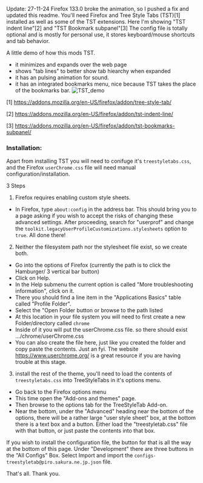 Update: 27-11-24 Firefox 133.0 broke the animation, so I pushed a fix and updated this readme.
You'll need Firefox and Tree Style Tabs (TST)[1] installed as well as some of the TST extensions. Here I'm showing "TST indent line"[2] and "TST Bookmark subpanel"[3]
The config file is totally optional and is mostly for personal use, it stores keyboard/mouse shortcuts and tab behavior. 

A little demo of how this mods TST.

*  it minimizes and expands over the web page
*  shows "tab lines" to better show tab hiearchy when expanded 
*  it has an pulsing animation for sound.
*  it has an integrated bookmarks menu, nice because TST takes the place of the bookmarks bar.
![TST_demo](https://github.com/jessebeard/firefox_settings/assets/61173820/d4c457d4-c657-439e-be7e-424a84f6f516)


[1] https://addons.mozilla.org/en-US/firefox/addon/tree-style-tab/ 

[2] https://addons.mozilla.org/en-US/firefox/addon/tst-indent-line/

[3] https://addons.mozilla.org/en-US/firefox/addon/tst-bookmarks-subpanel/


### Installation:

Apart from installing TST you will need to conifuge it's `treestyletabs.css`, and the Firefox `userChrome.css` file will need manual configuration/installation. 

3 Steps



1. Firefox requires enabling custom style sheets.
*    In Firefox,  type `about:config` in the address bar. This should bring you to a page asking if you wish to accept the risks of changing these advanced settings. After proceeding,  search for "userprof" and change the `toolkit.legacyUserProfileCustomizations.stylesheets` option to `true`. All done there!

2. Neither the filesystem path nor the stylesheet file exist, so we create both. 
* Go into the options of Firefox (currently the path is to click the Hamburger/ 3 vertical bar button) 
* Click on Help.
* In the Help submenu the current option is called "More troubleshooting information", click on it.
* There you should find a line item in the "Applications Basics" table called "Profile Folder".
* Select the "Open Folder button or browse to the path listed
* At this location in your file system you will need to first create a new Folder/directory called `chrome`
* Inside of it you will put the userChrome.css file. so there should exist .../chrome/userChrome.css
* You can also create the file here, just like you created the folder and copy paste the contents. Just an fyi.
The website https://www.userchrome.org/ is a great resource if you are having trouble at this stage. 

3. install the rest of the theme, you'll need to load the contents of `treestyletabs.css` into TreeStyleTabs in it's options menu.
* Go back to the Firefox options menu
* This time open the "Add-ons and themes" page.
* Then browse to the options tab for the TreeStyleTab Add-on.
* Near the bottom, under the "Advanced" heading near the bottom of the options, there will be a rather large "user style sheet" box, at the bottom there is a text box and a button. Either load the "treestyletab.css" file with that button, or just paste the contents into that box. 

If you wish to install the configuration file, the button for that is all the way at the bottom of this page. Under "Development"  there are three buttons in the "All Configs" Box. Select Import and import the `configs-treestyletab@piro.sakura.ne.jp.json` file. 

That's all. Thank you.

